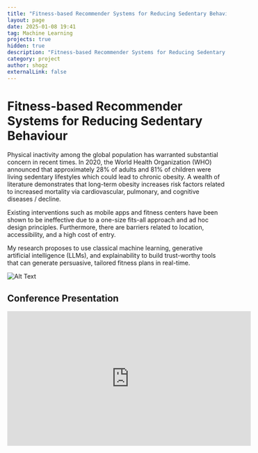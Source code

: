 ```yaml
---
title: "Fitness-based Recommender Systems for Reducing Sedentary Behaviour"
layout: page
date: 2025-01-08 19:41
tag: Machine Learning
projects: true
hidden: true
description: "Fitness-based Recommender Systems for Reducing Sedentary Behaviour"
category: project
author: shogz
externalLink: false
---
```

<h1>Fitness-based Recommender Systems for Reducing Sedentary Behaviour</h1>

<div class="side-by-side">
    <div class="toleft">
        <p>Physical inactivity among the global population has warranted substantial concern in recent times. In 2020, the World Health Organization (WHO) announced that approximately 28% of adults and 81% of children were living sedentary lifestyles which could lead to chronic obesity. A wealth of literature demonstrates that long-term obesity increases risk factors related to increased mortality via cardiovascular, pulmonary, and cognitive diseases / decline.</p>
        <p>Existing interventions such as mobile apps and fitness centers have been shown to be ineffective due to a one-size fits-all approach and ad hoc design principles. Furthermore, there are barriers related to location, accessibility, and a high cost of entry.</p>
        <p>My research proposes to use classical machine learning, generative artificial intelligence (LLMs), and explainability to build trust-worthy tools that can generate persuasive, tailored fitness plans in real-time.</p>
    </div>
    <div class="toright">
        <img class="image" src="https://images.pexels.com/photos/1552252/pexels-photo-1552252.jpeg?auto=compress&cs=tinysrgb&w=1260&h=750&dpr=1" alt="Alt Text">
    </div>
    <h2>Conference Presentation</h2>
    <iframe width="560" height="310" src="https://www.youtube.com/embed/oCXJlLnuHt8?si=qaXQzn7usIfz5cle" frameborder="0" allowfullscreen></iframe>
</div>

